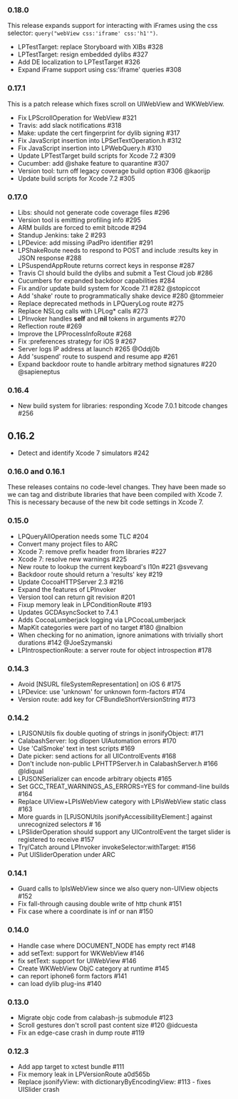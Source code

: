 ### 0.18.0

This release expands support for interacting with iFrames using the css
selector: `query("webView css:'iframe' css:'h1'")`.

* LPTestTarget: replace Storyboard with XIBs #328
* LPTestTarget: resign embedded dylibs #327
* Add DE localization to LPTestTarget #326
* Expand iFrame support using css:'iframe' queries #308

### 0.17.1

This is a patch release which fixes scroll on UIWebView and WKWebView.

* Fix LPScrollOperation for WebView #321
* Travis: add slack notifications #318
* Make: update the cert fingerprint for dylib signing #317
* Fix JavaScript insertion into LPSetTextOperation.h #312
* Fix JavaScript insertion into LPWebQuery.h #310
* Update LPTestTarget build scripts for Xcode 7.2 #309
* Cucumber: add @shake feature to quarantine #307
* Version tool: turn off legacy coverage build option #306 @kaorijp
* Update build scripts for Xcode 7.2 #305

### 0.17.0

* Libs: should not generate code coverage files #296
* Version tool is emitting profiling info #295
* ARM builds are forced to emit bitcode #294
* Standup Jenkins: take 2 #293
* LPDevice: add missing iPadPro identifier #291
* LPShakeRoute needs to respond to POST and include :results key in JSON
  response #288
* LPSuspendAppRoute returns correct keys in response #287
* Travis CI should build the dylibs and submit a Test Cloud job #286
* Cucumbers for expanded backdoor capabilities #284
* Fix and/or update build system for Xcode 7.1 #282 @stopiccot
* Add 'shake' route to programmatically shake device #280 @tommeier
* Replace deprecated methods in LPQueryLog route #275
* Replace NSLog calls with LPLog\* calls #273
* LPInvoker handles __self__ and __nil__ tokens in arguments #270
* Reflection route #269
* Improve the LPProcessInfoRoute #268
* Fix :preferences strategy for iOS 9 #267
* Server logs IP address at launch #265 @Oddj0b
* Add 'suspend' route to suspend and resume app #261
* Expand backdoor route to handle arbitrary method signatures #220
  @sapieneptus

### 0.16.4

* New build system for libraries: responding Xcode 7.0.1 bitcode changes #256

## 0.16.2

* Detect and identify Xcode 7 simulators #242

### 0.16.0 and 0.16.1

These releases contains no code-level changes.  They have been
made so we can tag and distribute libraries that have been compiled
with Xcode 7.  This is necessary because of the new bit code
settings in Xcode 7.

### 0.15.0

* LPQueryAllOperation needs some TLC #204
* Convert many project files to ARC
* Xcode 7: remove prefix header from libraries #227
* Xcode 7: resolve new warnings #225
* New route to lookup the current keyboard's l10n #221 @svevang
* Backdoor route should return a 'results' key #219
* Update CocoaHTTPServer 2.3 #216
* Expand the features of LPInvoker
* Version tool can return git revision #201
* Fixup memory leak in LPConditionRoute #193
* Updates GCDAsyncSocket to 7.4.1
* Adds CocoaLumberjack logging via LPCocoaLumberjack
* MapKit categories were part of no target #180 @nalbion
* When checking for no animation, ignore animations with trivially short
  durations #142 @JoeSzymanski
* LPIntrospectionRoute: a server route for object introspection #178

### 0.14.3

* Avoid [NSURL fileSystemRepresentation] on iOS 6 #175
* LPDevice: use 'unknown' for unknown form-factors #174
* Version route: add key for CFBundleShortVersionString #173

### 0.14.2

* LPJSONUtils fix double quoting of strings in jsonifyObject: #171
* CalabashServer: log dlopen UIAutomation errors #170
* Use 'CalSmoke' text in test scripts #169
* Date picker: send actions for all UIControlEvents #168
* Don't include non-public LPHTTPServer.h in CalabashServer.h #166 @ldiqual
* LPJSONSerializer can encode arbitrary objects #165
* Set GCC\_TREAT\_WARNINGS\_AS\_ERRORS=YES for command-line builds #164
* Replace UIView+LPIsWebView category with LPIsWebView static class #163
* More guards in [LPJSONUtils jsonifyAccessibilityElement:] against unrecognized selectors # 16
* LPSliderOperation should support any UIControlEvent the target slider is registered to receive #157
* Try/Catch around LPInvoker invokeSelector:withTarget: #156
* Put UISliderOperation under ARC

### 0.14.1

* Guard calls to lpIsWebView since we also query non-UIView objects #152
* Fix fall-through causing double write of http chunk #151
* Fix case where a coordinate is inf or nan #150

### 0.14.0

* Handle case where DOCUMENT\_NODE has empty rect #148
* add setText: support for WKWebView #146
* fix setText: support for UIWebView #146
* Create WKWebView ObjC category at runtime #145
* can report iphone6 form factors #141
* can load dylib plug-ins #140

### 0.13.0

* Migrate objc code from calabash-js submodule #123
* Scroll gestures don't scroll past content size #120 @idcuesta
* Fix an edge-case crash in dump route #119

### 0.12.3

* Add app target to xctest bundle #111
* Fix memory leak in LPVersionRoute a0d565b
* Replace jsonifyView: with dictionaryByEncodingView: #113 - fixes UISlider crash

